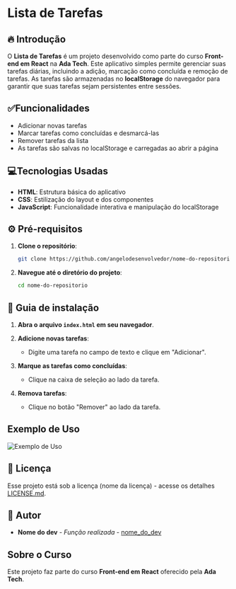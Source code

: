 # Lista de Tarefas

## 🔥 Introdução

O **Lista de Tarefas** é um projeto desenvolvido como parte do curso **Front-end em React** na **Ada Tech**. Este aplicativo simples permite gerenciar suas tarefas diárias, incluindo a adição, marcação como concluída e remoção de tarefas. As tarefas são armazenadas no **localStorage** do navegador para garantir que suas tarefas sejam persistentes entre sessões.

## ✅Funcionalidades

- Adicionar novas tarefas
- Marcar tarefas como concluídas e desmarcá-las
- Remover tarefas da lista
- As tarefas são salvas no localStorage e carregadas ao abrir a página

## 💻Tecnologias Usadas

- **HTML**: Estrutura básica do aplicativo
- **CSS**: Estilização do layout e dos componentes
- **JavaScript**: Funcionalidade interativa e manipulação do localStorage

## ⚙️ Pré-requisitos

1. **Clone o repositório**:
    ```bash
    git clone https://github.com/angelodesenvolvedor/nome-do-repositorio.git
    ```

2. **Navegue até o diretório do projeto**:
    ```bash
    cd nome-do-repositorio
    ```
## 🔨 Guia de instalação

1. **Abra o arquivo `index.html` em seu navegador**.

2. **Adicione novas tarefas**:
    - Digite uma tarefa no campo de texto e clique em "Adicionar".

3. **Marque as tarefas como concluídas**:
    - Clique na caixa de seleção ao lado da tarefa.

4. **Remova tarefas**:
    - Clique no botão "Remover" ao lado da tarefa.

## Exemplo de Uso

![Exemplo de Uso](exemplo-de-uso.png) <!-- Adicione uma captura de tela ou remoção desse trecho caso não tenha uma imagem -->

## 📄 Licença

Esse projeto está sob a licença (nome da licença) - acesse os detalhes [LICENSE.md](https://github.com/link_da_licenca).

## 👷 Autor

* **Nome do dev** - *Função realizada* - [nome_do_dev](https://github.com/link_do_Perfil)

## Sobre o Curso

Este projeto faz parte do curso **Front-end em React** oferecido pela **Ada Tech**.
